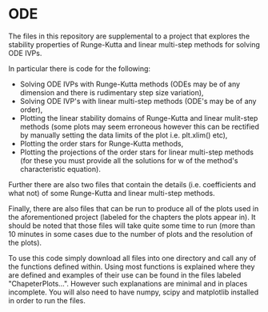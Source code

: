 # ODE
The files in this repository are supplemental to a project that explores the stability properties of Runge-Kutta and linear multi-step methods for solving ODE IVPs.

In particular there is code for the following:
- Solving ODE IVPs with Runge-Kutta methods (ODEs may be of any dimension and there is rudimentary step size variation),
- Solving ODE IVP's with linear multi-step methods (ODE's may be of any order),
- Plotting the linear stability domains of Runge-Kutta and linear mulit-step methods (some plots may seem erroneous however this can be rectified by manually setting the data limits of the plot i.e. plt.xlim() etc),
- Plotting the order stars for Runge-Kutta methods,
- Plotting the projections of the order stars for linear multi-step methods (for these you must provide all the solutions for w of the method's characteristic equation).

Further there are also two files that contain the details (i.e. coefficients and what not) of some Runge-Kutta and linear multi-step methods.

Finally, there are also files that can be run to produce all of the plots used in the aforementioned project (labeled for the chapters the plots appear in). It should be noted that those files will take quite some time to run (more than 10 minutes in some cases due to the number of plots and the resolution of the plots).

To use this code simply download all files into one directory and call any of the functions defined within. Using most functions is explained where they are defined and examples of their use can be found in the files labeled "ChapeterPlots...". However such explanations are minimal and in places incomplete. You will also need to have numpy, scipy and matplotlib installed in order to run the files.
